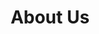 ---
sitemap:
  changefreq: weekly
  priority: 0.7
title: "About Us"
subtitle: ""
# meta description
description: "About us - our founders story"
draft: false

####################### Banner #########################
banner:
  title : "About Us<br>  <br> Why was Brainstorm Security founded?"
  image : "images/passion.jpg"
  content : "Hello, my name is Richard, and I am the founder of Brainstorm Security Ltd. This is a shortened version of my life and journey in how I created this company.<br><br>

I had always wanted to be a police officer, ever since being a little boy. I grew up and took on a number of different jobs, from office equipment sales, to working for local government. A year or so before the ‘Dot-com boom’ of the late 80s, and having a lifelong interest in computers, I was offered two different jobs as a computer programmer. However, I passed up on these amazing opportunities to earn an extra £30 a week ‘beer money’ working in an office. As we grow up, we can all look back and consider ‘what if?’ in our life choices.  

<br><br>  I travelled and worked abroad, returning to the UK to join the police. There I enjoyed an amazing career for nearly three decades. I worked in public facing uniformed police roles. I would walk the beat while checking if doors were locked on commercial premises in the middle of the night. I had exposure to people from all parts of society, from the homeless to high society, which gave me an amazing experience of communicating with people. Furthermore, I mastered my skills of dealing with incidents under pressure, and with people often in crisis, victims, offenders, witnesses and everyone else associated with the criminal justice system. Many critical incidents would often involve ‘life or death’ decision-making. I took this in my stride, following the core policing principles, protecting life and property, preserving order, preventing the commission of offences and bringing offenders to justice."
  button:
    enable : true
    label : "Contact Us"
    link : "contact"
      


######################### Service #####################
service:
  enable : true
  service_item:
    # service item loop
    - title : "Why not hire the A Team?"
      images:
      - "images/ateam.png"
      content : "I spent the last two decades working on CID, major crime and in covert roles dealing with the most serious of offences. This included a broad range of crimes such as Murder, Kidnap, Child sexual exploitation, Counter Terrorism, Ransomware, Cryptocurrency and Bitcoin enabled crime, Dark web enabled crime, Extortion, Hacking related offences and threat assessments relating to (PII) Personal Identifiable Information/Data sold or leaked on the internet, Robbery, Burglary, Theft, Corruption and misconduct, Sexual offences, Car crime, Drug importation and supply as just some examples. 
      <br><br> 
      Often working in a small team, it would sometimes feel like the ‘A’ team. Our 80’s TV heroes motto was, ‘If you have a problem, if no one else can help, and if you can find them.... maybe you can hire the A-Team.’ We would often get asked for ideas and strategies how to catch some of the most dangerous and clever criminals. We would come up with a plan, put it into action and successfully bring to justice, the ‘Mr Bigs’ of the criminal underworld. (Except we would not use any Gaffer tape or build a tank in deploying our plans, unlike the real ‘A’ team)."
      button:
        enable : true
        label : "Arrange a free consultation."
        link : "contact"
        
    # service item loop
    - title : "Experienced penetration testers"
      images:
      - "images/police.jpg"
      content : "My career has enabled me to obtain a broad and secure skills base, including OSINT (Open-Source Intelligence Gathering), Social Engineering and HUMINT (Human Intelligence). I have gained a large amount of experience planning and conducting highly successful physical penetration tests on some very secure government premises. My physical penetration testing experience has also included large scale music and sporting events. Some events have had VIP and key dignitaries attending with their own armed security details. As a qualified trainer and assessor, I have trained many ‘police only’ courses and have been a subject matter expert, delivering lessons at the College of Policing. <br><br>
      
      Some of my key achievements include, representing my organisation when supporting and training an international police force. Working with other UK Government agencies and other international law enforcement agencies on active investigations. Creating and leading one of the UKs most effective, specialist online investigation teams to bring to justice many cyber criminals and child sex offenders."
      button:
        enable : true
        label : "Check out our training services"
        link : "training"
        
    # service item loop
    - title : "Why start a security company?"
      images:
      - "images/biz.jpg"
      content : "My personal journey took a sharp turn during the Covid Lockdown of 2020/21. I had been dreaming of setting up a company to help people and companies, using my security and specialist cyber skills that I now possessed. However, my police career was cut short when I suffered a sudden life-threatening medical emergency that nearly killed me. (Feel free to ask me about this particularly challenging part of my life over a coffee…. or beer 😀) Coupled with the recent loss of a friend and family member, I knew now was the time to start. Life was too short.<br><br>

      Never being one to shy away from a challenge, I started the business to do things differently in the world of security. I wanted to disrupt the status quo, to show that security awareness can be delivered another way, and to make life better for people as I had done while working in law enforcement. I was fed up with large companies just selling a ‘compliance solution’ and not dealing with truly improving security. <br><br>

      Brainstorm Security was created small and agile, to help supply security training, awareness and solutions you really require. The company was created to listen to the needs of the customers. Like the ‘A’ team ‘If you have a problem’, we could think creatively and work with you to help solve your security problem.<br><br>"
      button:
        enable : true
        label : "Find out more about our social engineering penetration tests"
        link : "security-testing"
        
    # service item loop
    - title : "We specialise in social engineering and hacking the human"
      images:
      - "images/great.jpg"
      content : "The company would ‘specialise’ in social engineering and hacking the human. By testing staff and then using those real-life examples of how we infiltrated your security, this is an effective learning model that will grab your people’s attention. Coupled with many years of experience, in interacting with real criminals and investigating real crime scenes, we can bring a ‘real’ element to the assessments and training, that other companies cannot supply when using just tech / training or salespeople to deliver your solutions.<br><br>
      
      Our aim is to educate people how to protect themselves on a personal level, from the ‘bad guys’. Helping them at being better at identifying conmen and unauthorised persons. Spotting physical security weaknesses at premises and identifying possible ways criminals could commit cyber-crimes against them. I believe once everyone is trained to be ‘security aware’ on a personal level, often using free and simple to use methods, they will automatically bring this change to the security culture of your business. It is a solution where everyone benefits with both your staff and your company benefiting. We aim at empowering staff to know how to deal with suspicious incidents and helping companies create plans and policies to effectively help mitigate these risks."
      button:
        enable : true
        label : "Curious to know more?"
        link : "security-testing"
        
################### Screenshot ########################
screenshot:
  enable : false
  title : "Experience the best <br> workflow with us"
  image : "images/great.jpg"

  

##################### Call to action #####################
call_to_action:
  enable : true
  title : "Our aim and mission"
  image : "images/everyone.jpg"
  content : "It’s Brainstorm Security Ltd.’s mission to help you, rather than our own wealth, that’s the rallying cry! We don’t use assessments of your security to highlight incorrect practices so staff can be punished or reprimanded. We all make mistakes…. but we can all learn from mistakes too! We educate in a totally inclusive manner, allowing everyone to learn in a relaxed and fun way.
  We are also able to scale the training, post security assessment, by using our online training solutions to accommodate large and enterprise sized companies. <br><br>

  My team and I, look forward to working with you in the future, and learning all about your achievements."
  button:
    enable : true
    label : "Contact Us"
    link : "contact"


---
